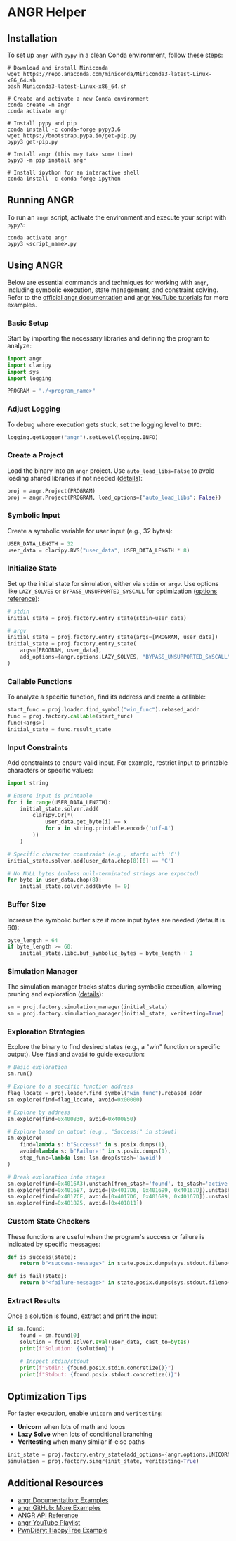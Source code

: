 # ANGR Helper

## Installation

To set up `angr` with `pypy` in a clean Conda environment, follow these steps:

```shell
# Download and install Miniconda
wget https://repo.anaconda.com/miniconda/Miniconda3-latest-Linux-x86_64.sh
bash Miniconda3-latest-Linux-x86_64.sh

# Create and activate a new Conda environment
conda create -n angr
conda activate angr

# Install pypy and pip
conda install -c conda-forge pypy3.6
wget https://bootstrap.pypa.io/get-pip.py
pypy3 get-pip.py

# Install angr (this may take some time)
pypy3 -m pip install angr

# Install ipython for an interactive shell
conda install -c conda-forge ipython
```

## Running ANGR

To run an `angr` script, activate the environment and execute your script with `pypy3`:

```shell
conda activate angr
pypy3 <script_name>.py
```

## Using ANGR

Below are essential commands and techniques for working with `angr`, including symbolic execution, state management, and constraint solving. Refer to the [official angr documentation](https://docs.angr.io/examples) and [angr YouTube tutorials](https://www.youtube.com/playlist?list=PL-nPhof8EyrGKytps3g582KNiJyIAOtBG) for more examples.

### Basic Setup

Start by importing the necessary libraries and defining the program to analyze:

```python
import angr
import claripy
import sys
import logging

PROGRAM = "./<program_name>"
```

### Adjust Logging

To debug where execution gets stuck, set the logging level to `INFO`:

```python
logging.getLogger("angr").setLevel(logging.INFO)
```

### Create a Project

Load the binary into an `angr` project. Use `auto_load_libs=False` to avoid loading shared libraries if not needed ([details](https://docs.angr.io/built-in-analyses/cfg#shared-libraries)):

```python
proj = angr.Project(PROGRAM)
proj = angr.Project(PROGRAM, load_options={"auto_load_libs": False})
```

### Symbolic Input

Create a symbolic variable for user input (e.g., 32 bytes):

```python
USER_DATA_LENGTH = 32
user_data = claripy.BVS("user_data", USER_DATA_LENGTH * 8)
```

### Initialize State

Set up the initial state for simulation, either via `stdin` or `argv`. Use options like `LAZY_SOLVES` or `BYPASS_UNSUPPORTED_SYSCALL` for optimization ([options reference](https://docs.angr.io/appendix/options#options)):

```python
# stdin
initial_state = proj.factory.entry_state(stdin=user_data)

# argv
initial_state = proj.factory.entry_state(args=[PROGRAM, user_data])
initial_state = proj.factory.entry_state(
    args=[PROGRAM, user_data],
    add_options={angr.options.LAZY_SOLVES, "BYPASS_UNSUPPORTED_SYSCALL"}
)
```

### Callable Functions

To analyze a specific function, find its address and create a callable:

```python
start_func = proj.loader.find_symbol("win_func").rebased_addr
func = proj.factory.callable(start_func)
func(<args>)
initial_state = func.result_state
```

### Input Constraints

Add constraints to ensure valid input. For example, restrict input to printable characters or specific values:

```python
import string

# Ensure input is printable
for i in range(USER_DATA_LENGTH):
    initial_state.solver.add(
        claripy.Or(*(
            user_data.get_byte(i) == x
            for x in string.printable.encode('utf-8')
        ))
    )

# Specific character constraint (e.g., starts with 'C')
initial_state.solver.add(user_data.chop(8)[0] == 'C')

# No NULL bytes (unless null-terminated strings are expected)
for byte in user_data.chop(8):
    initial_state.solver.add(byte != 0)
```

### Buffer Size

Increase the symbolic buffer size if more input bytes are needed (default is 60):

```python
byte_length = 64
if byte_length >= 60:
    initial_state.libc.buf_symbolic_bytes = byte_length + 1
```

### Simulation Manager

The simulation manager tracks states during symbolic execution, allowing pruning and exploration ([details](https://docs.angr.io/core-concepts/analyses#simulation-managers)):

```python
sm = proj.factory.simulation_manager(initial_state)
sm = proj.factory.simulation_manager(initial_state, veritesting=True)
```

### Exploration Strategies

Explore the binary to find desired states (e.g., a "win" function or specific output). Use `find` and `avoid` to guide execution:

```python
# Basic exploration
sm.run()

# Explore to a specific function address
flag_locate = proj.loader.find_symbol("win_func").rebased_addr
sm.explore(find=flag_locate, avoid=0x00000)

# Explore by address
sm.explore(find=0x400830, avoid=0x400850)

# Explore based on output (e.g., "Success!" in stdout)
sm.explore(
    find=lambda s: b"Success!" in s.posix.dumps(1),
    avoid=lambda s: b"Failure!" in s.posix.dumps(1),
    step_func=lambda lsm: lsm.drop(stash='avoid')
)

# Break exploration into stages
sm.explore(find=0x4016A3).unstash(from_stash='found', to_stash='active')
sm.explore(find=0x4016B7, avoid=[0x4017D6, 0x401699, 0x40167D]).unstash(from_stash='found', to_stash='active')
sm.explore(find=0x4017CF, avoid=[0x4017D6, 0x401699, 0x40167D]).unstash(from_stash='found', to_stash='active')
sm.explore(find=0x401825, avoid=[0x401811])
```

### Custom State Checkers

These functions are useful when the program's success or failure is indicated by specific messages:

```python
def is_success(state):
    return b"<success-message>" in state.posix.dumps(sys.stdout.fileno())

def is_fail(state):
    return b"<failure-message>" in state.posix.dumps(sys.stdout.fileno())
```

### Extract Results

Once a solution is found, extract and print the input:

```python
if sm.found:
    found = sm.found[0]
    solution = found.solver.eval(user_data, cast_to=bytes)
    print(f"Solution: {solution}")

    # Inspect stdin/stdout
    print(f"Stdin: {found.posix.stdin.concretize()}")
    print(f"Stdout: {found.posix.stdout.concretize()}")
```

## Optimization Tips

For faster execution, enable `unicorn` and `veritesting`:

- **Unicorn** when lots of math and loops
- **Lazy Solve** when lots of conditional branching
- **Veritesting** when many similar if-else paths

```python
init_state = proj.factory.entry_state(add_options={angr.options.UNICORN, angr.options.LAZY_SOLVES})
simulation = proj.factory.simgr(init_state, veritesting=True)
```

## Additional Resources

- [angr Documentation: Examples](https://docs.angr.io/examples)
- [angr GitHub: More Examples](https://github.com/angr/angr-doc/blob/master/docs/more-examples.md)
- [ANGR API Reference](https://docs.angr.io/en/latest/api.html)
- [angr YouTube Playlist](https://www.youtube.com/playlist?list=PL-nPhof8EyrGKytps3g582KNiJyIAOtBG)
- [PwnDiary: HappyTree Example](https://pwndiary.com/0ctf-2020-happytree)